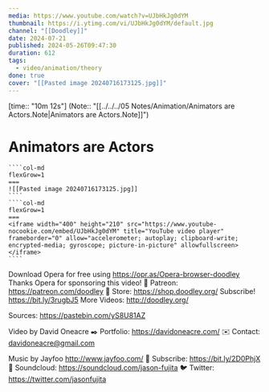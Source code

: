 ```yaml
---
media: https://www.youtube.com/watch?v=UJbHkJg0dYM
thumbnail: https://i.ytimg.com/vi/UJbHkJg0dYM/default.jpg
channel: "[[Doodley]]"
date: 2024-07-21
published: 2024-05-26T09:47:30
duration: 612
tags:
  - video/animation/theory
done: true
cover: "[[Pasted image 20240716173125.jpg]]"
---
```

[time:: "10m 12s"] 
(Note:: "[[../../../05 Notes/Animation/Animators are Actors.Note|Animators are Actors.Note]]")
# Animators are Actors
`````col
````col-md
flexGrow=1
===
![[Pasted image 20240716173125.jpg]]
````
````col-md
flexGrow=1
===
<iframe width="400" height="210" src="https://www.youtube-nocookie.com/embed/UJbHkJg0dYM" title="YouTube video player" frameborder="0" allow="accelerometer; autoplay; clipboard-write; encrypted-media; gyroscope; picture-in-picture" allowfullscreen></iframe>
````
`````
Download Opera for free using https://opr.as/Opera-browser-doodley Thanks Opera for sponsoring this video!
🤍 Patreon: https://patreon.com/doodley 🤍
Store: https://shop.doodley.org/
Subscribe!  https://bit.ly/3rugbJ5 
More Videos: http://doodley.org/

Sources: https://pastebin.com/yS8U81AZ

Video by David Oneacre
✒️ Portfolio: https://davidoneacre.com/
✉️ Contact: davidoneacre@gmail.com

Music by Jayfoo
http://www.jayfoo.com/
📼  Subscribe: https://bit.ly/2D0PhjX
🎵 Soundcloud: https://soundcloud.com/jason-fujita
🐦 Twitter: https://twitter.com/jasonfujita
